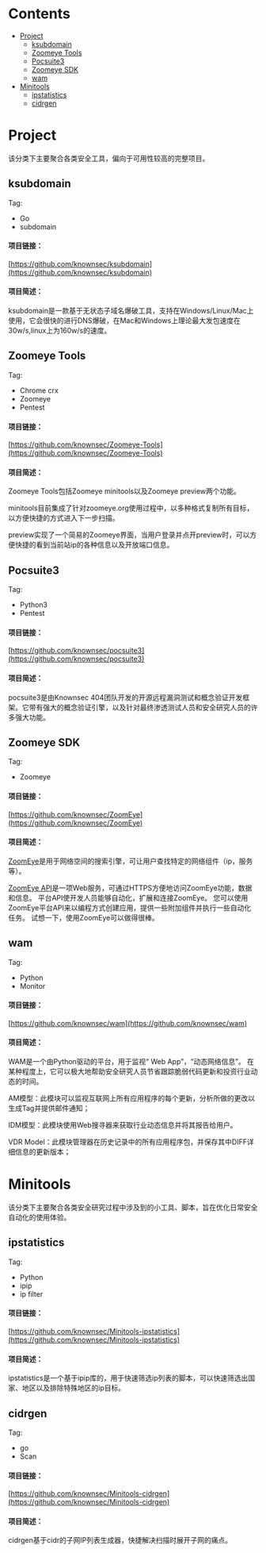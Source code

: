 # Contents

* [Project](#project)
  * [ksubdomain](#ksubdomain) 
  * [Zoomeye Tools](#zoomeye-tools)
  * [Pocsuite3](#pocsuite3)
  * [Zoomeye SDK](#Zoomeye-SDK)
  * [wam](#wam)
* [Minitools](#minitools)
  * [ipstatistics](#ipstatistics)
  * [cidrgen](#cidrgen)



# Project

该分类下主要聚合各类安全工具，偏向于可用性较高的完整项目。


## ksubdomain
Tag:

- Go
- subdomain

#### 项目链接：

[https://github.com/knownsec/ksubdomain](https://github.com/knownsec/ksubdomain)

#### 项目简述：

ksubdomain是一款基于无状态子域名爆破工具，支持在Windows/Linux/Mac上使用，它会很快的进行DNS爆破，在Mac和Windows上理论最大发包速度在30w/s,linux上为160w/s的速度。

## Zoomeye Tools

Tag:

- Chrome crx
- Zoomeye
- Pentest

#### 项目链接：

[https://github.com/knownsec/Zoomeye-Tools](https://github.com/knownsec/Zoomeye-Tools)

#### 项目简述：

Zoomeye Tools包括Zoomeye minitools以及Zoomeye preview两个功能。

minitools目前集成了针对zoomeye.org使用过程中，以多种格式复制所有目标，以方便快捷的方式进入下一步扫描。

preview实现了一个简易的Zoomeye界面，当用户登录并点开preview时，可以方便快捷的看到当前站ip的各种信息以及开放端口信息。

## Pocsuite3

Tag:

- Python3
- Pentest

#### 项目链接：

[https://github.com/knownsec/pocsuite3](https://github.com/knownsec/pocsuite3)

#### 项目简述：

pocsuite3是由Knownsec 404团队开发的开源远程漏洞测试和概念验证开发框架。它带有强大的概念验证引擎，以及针对最终渗透测试人员和安全研究人员的许多强大功能。

## Zoomeye SDK
Tag:

- Zoomeye

#### 项目链接：

[https://github.com/knownsec/ZoomEye](https://github.com/knownsec/ZoomEye)

#### 项目简述：

[ZoomEye](https://www.zoomeye.org/)是用于网络空间的搜索引擎，可让用户查找特定的网络组件（ip，服务等）。

[ZoomEye API](https://www.zoomeye.org/api/doc)是一项Web服务，可通过HTTPS方便地访问ZoomEye功能，数据和信息。 平台API使开发人员能够自动化，扩展和连接ZoomEye。 您可以使用ZoomEye平台API来以编程方式创建应用，提供一些附加组件并执行一些自动化任务。 试想一下，使用ZoomEye可以做得很棒。

## wam
Tag:
- Python
- Monitor

#### 项目链接：

[https://github.com/knownsec/wam](https://github.com/knownsec/wam)

#### 项目简述：

WAM是一个由Python驱动的平台，用于监视“ Web App”，“动态网络信息”。 在某种程度上，它可以极大地帮助安全研究人员节省跟踪脆弱代码更新和投资行业动态的时间。

AM模型：此模块可以监视互联网上所有应用程序的每个更新，分析所做的更改以生成Tag并提供邮件通知；

IDM模型：此模块使用Web搜寻器来获取行业动态信息并将其报告给用户。

VDR Model：此模块管理器在历史记录中的所有应用程序包，并保存其中DIFF详细信息的更新版本；


# Minitools

该分类下主要聚合各类安全研究过程中涉及到的小工具、脚本，旨在优化日常安全自动化的使用体验。

## ipstatistics

Tag:

- Python
- ipip
- ip filter

#### 项目链接：

[https://github.com/knownsec/Minitools-ipstatistics](https://github.com/knownsec/Minitools-ipstatistics)

#### 项目简述：

ipstatistics是一个基于ipip库的，用于快速筛选ip列表的脚本，可以快速筛选出国家、地区以及排除特殊地区的ip目标。



## cidrgen

Tag:

- go
- Scan

#### 项目链接：

[https://github.com/knownsec/Minitools-cidrgen](https://github.com/knownsec/Minitools-cidrgen)

#### 项目简述：

cidrgen基于cidr的子网IP列表生成器，快捷解决扫描时展开子网的痛点。